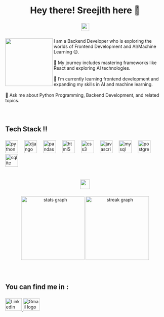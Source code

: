 <h1 align="center">Hey there! Sreejith  here 👋</h1>

###

<div align="center">
  <img height="25" src="https://user-images.githubusercontent.com/74038190/212284158-e840e285-664b-44d7-b79b-e264b5e54825.gif"  />
</div>

###

<img align="left" height="150" src="https://user-images.githubusercontent.com/74038190/227779362-cacda485-cab4-4e28-8a27-a4d2a918a7ac.gif"  />

###

<p align="left">I am a Backend Developer who is exploring the worlds of Frontend Development and AI/Machine Learning 😉.<br><br>🔭 My journey includes mastering frameworks like React and exploring AI technologies.<br><br>🌱 I’m currently learning frontend development and expanding my skills in AI and machine learning.<br><br>💬 Ask me about Python Programming, Backend Development, and related topics.</p>

###

<br>
<h2 align="left">Tech Stack !!</h2>

###

<div align="left">
  <img src="https://skillicons.dev/icons?i=py" height="40" alt="python logo"  />
  <img width="12" />
  <img src="https://skillicons.dev/icons?i=django" height="40" alt="django logo"  />
  <img width="12" />
  <img src="https://cdn.jsdelivr.net/gh/devicons/devicon/icons/pandas/pandas-original.svg" height="40" alt="pandas logo"  />
  <img width="12" />
  <img src="https://cdn.jsdelivr.net/gh/devicons/devicon/icons/html5/html5-original.svg" height="40" alt="html5 logo"  />
  <img width="12" />
  <img src="https://cdn.jsdelivr.net/gh/devicons/devicon/icons/css3/css3-original.svg" height="40" alt="css3 logo"  />
  <img width="12" />
  <img src="https://skillicons.dev/icons?i=js" height="40" alt="javascript logo"  />
  <img width="12" />
  <img src="https://skillicons.dev/icons?i=mysql" height="40" alt="mysql logo"  />
  <img width="12" />
  <img src="https://skillicons.dev/icons?i=postgres" height="40" alt="postgresql logo"  />
  <img width="12" />
  <img src="https://cdn.jsdelivr.net/gh/devicons/devicon/icons/sqlite/sqlite-original.svg" height="40" alt="sqlite logo"  />
</div>

###

<br>
<div align="center">
  <img height="30" src="https://user-images.githubusercontent.com/74038190/212744287-14f66c13-5458-40dc-9244-8ff533fc8f4a.gif"  />
</div>

###

<div align="center">
  <img src="https://github-readme-stats.vercel.app/api?username=sreejith-as&hide_title=false&hide_rank=false&show_icons=true&include_all_commits=true&count_private=true&disable_animations=false&theme=dracula&locale=en&hide_border=false&order=1&custom_title=My%20Stats..." height="200" alt="stats graph"  />
  <img src="https://streak-stats.demolab.com?user=sreejith-as&locale=en&mode=daily&theme=dracula&hide_border=false&border_radius=5&order=3" height="200" alt="streak graph"  />
</div>

###

<br>
<h2 align="left">You can find me in :</h2>

###

<div align="left">
  <a href="https://www.linkedin.com/in/sreejith-a-sreenivasan" target="_blank">
    <img src="https://raw.githubusercontent.com/maurodesouza/profile-readme-generator/master/src/assets/icons/social/linkedin/default.svg" width="52" height="40" alt="LinkedIn logo" />
  </a>
  <a href="mailto:sreejithsreenivasan.06@gmail.com" target="_blank">
    <img src="https://raw.githubusercontent.com/maurodesouza/profile-readme-generator/master/src/assets/icons/social/gmail/default.svg" width="52" height="40" alt="Gmail logo" />
  </a>
</div>

###
